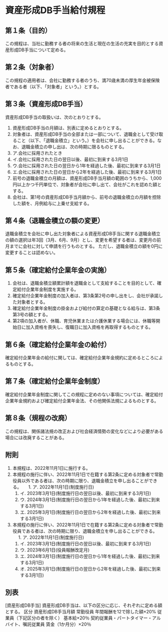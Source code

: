 # 資産形成DB手当給付規程

## 第１条（目的）
この規程は、当社に勤務する者の将来の生活と現在の生活の充実を目的とする資産形成DB手当について定める。

## 第２条（対象者）
この規程の適用者は、会社に勤務する者のうち、満70歳未満の厚生年金被保険者である者（以下、「対象者」という。）とする。

## 第３条（資産形成DB手当）
資産形成DB手当の取扱いは、次のとおりとする。
1. 資産形成DB手当の月額は、別表に定めるとおりとする。
1. 対象者は、資産形成DB手当の全部または一部について、退職金として受け取ること（以下、「退職金積立」という。）を会社に申し出ることができる。なお、退職金積立の申し出は、次の時期に限るものとする。
  1. ア.会社に採用されたとき
  1. イ.会社に採用された日の翌日以後、最初に到来する3月1日
  1. ウ.会社に採用された日の翌日から1年を経過した後、最初に到来する3月1日
  1. エ.会社に採用された日の翌日から2年を経過した後、最初に到来する3月1日
1. 前号の退職金積立の月額は、資産形成DB手当月額の範囲のうちから、1,000円以上かつ千円単位で、対象者が会社に申し出て、会社がこれを認めた額とする。
1. 会社は、第1号の資産形成DB手当月額から、前号の退職金積立の月額を控除した額を、月例給与に上乗せ支給する。

## 第４条（退職金積立の額の変更）
退職金積立を会社に申し出た対象者による資産形成DB手当に関する退職金積立の額の選択は年3回（3月、6月、9月）とし、変更を希望する者は、変更月の前月までに会社に対して申請を行うものとする。
ただし、退職金積立の額を0円に変更することは認めない。

## 第５条（確定給付企業年金の実施）
1. 会社は、退職金積立額累計額を退職金として支給することを目的として、確定給付企業年金制度を実施する。
2. 確定給付企業年金制度の加入者は、第3条第2号の申し出をし、会社が承諾した対象者とする。
3. 確定給付企業年金制度の掛金および給付の算定の基礎となる給与は、第3条第3号の額とする。
4. 第2項の加入者が、休職、育児休業または介護休業する場合には、休職等開始日に加入資格を喪失し、復職日に加入資格を再取得するものとする。

## 第６条（確定給付企業年金の給付）
確定給付企業年金の給付に関しては、確定給付企業年金規約に定めるところによるものとする。

## 第７条（確定給付企業年金制度）
確定給付企業年金制度に関してこの規程に定めのない事項については、確定給付企業年金規約および確定給付企業年金法、その他関係法規によるものとする。

## 第８条（規程の改廃）
この規程は、関係諸法規の改正および社会経済情勢の変化などにより必要がある場合には改廃することがある。

## 附則
1. 本規程は、2022年11月1日に施行する。
1. 本規程の施行に伴い、2022年11月1日で在籍する第2条に定める対象者で常勤役員以外である者は、次の時期に限り、退職金積立を申し出ることができる。
　 1. ア. 2022年11月1日(制度施行日)
   1. イ. 2023年3月1日(制度施行日の翌日以後、最初に到来する3月1日)
   1. ウ. 2024年3月1日(制度施行日の翌日から1年を経過した後、最初に到来する3月1日)
   1. エ. 2025年3月1日(制度施行日の翌日から2年を経過した後、最初に到来する3月1日)
1. 本規程の施行に伴い、2022年11月1日で在籍する第2条に定める対象者で常勤役員である者は、次の時期に限り、退職金積立を申し出ることができる。
　 1. ア. 2022年11月1日(制度施行日)
   1. イ. 2023年3月1日(制度施行日の翌日以後、最初に到来する3月1日)
   1. ウ. 2023年6月1日(役員報酬改定月)
   1. エ. 2024年3月1日(制度施行日の翌日から1年を経過した後、最初に到来する3月1日)
   1. オ. 2025年3月1日(制度施行日の翌日から2年を経過した後、最初に到来する3月1日)

## 別表

[資産形成DB手当]
資産形成DB手当は、以下の区分に応じ、それぞれに定める額とする。
区分	資産形成DB手当月額
常勤役員	年間報酬を12で除した額×20%
従業員（下記区分の者を除く）	基本給×20％
契約従業員・パートタイマー・アルバイト、嘱託従業員	賃金（1か月分）×20％
